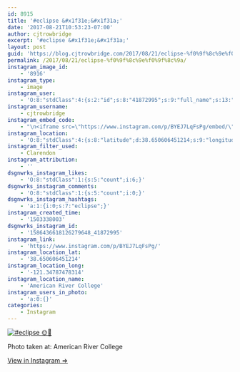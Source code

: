 ```yaml
---
id: 8915
title: '#eclipse &#x1f31e;&#x1f31a;'
date: '2017-08-21T10:53:23-07:00'
author: cjtrowbridge
excerpt: '#eclipse &#x1f31e;&#x1f31a;'
layout: post
guid: 'https://blog.cjtrowbridge.com/2017/08/21/eclipse-%f0%9f%8c%9e%f0%9f%8c%9a/'
permalink: /2017/08/21/eclipse-%f0%9f%8c%9e%f0%9f%8c%9a/
instagram_image_id:
    - '8916'
instagram_type:
    - image
instagram_user:
    - 'O:8:"stdClass":4:{s:2:"id";s:8:"41872995";s:9:"full_name";s:13:"CJ Trowbridge";s:15:"profile_picture";s:96:"https://scontent.cdninstagram.com/t51.2885-19/s150x150/13724650_1188772791164794_142557231_a.jpg";s:8:"username";s:12:"cjtrowbridge";}'
instagram_username:
    - cjtrowbridge
instagram_embed_code:
    - "\n<iframe src=\"https://www.instagram.com/p/BYEJ7LqFsPg/embed/\" width=\"612\" height=\"710\" frameborder=\"0\" scrolling=\"no\" allowtransparency=\"true\" class=\"insta-image-embed\"></iframe>\n"
instagram_location:
    - 'O:8:"stdClass":4:{s:8:"latitude";d:38.650606451214;s:9:"longitude";d:-121.34787478314;s:4:"name";s:22:"American River College";s:2:"id";i:75138;}'
instagram_filter_used:
    - Clarendon
instagram_attribution:
    - ''
dsgnwrks_instagram_likes:
    - 'O:8:"stdClass":1:{s:5:"count";i:6;}'
dsgnwrks_instagram_comments:
    - 'O:8:"stdClass":1:{s:5:"count";i:0;}'
dsgnwrks_instagram_hashtags:
    - 'a:1:{i:0;s:7:"eclipse";}'
instagram_created_time:
    - '1503338003'
dsgnwrks_instagram_id:
    - '1586436618126279648_41872995'
instagram_link:
    - 'https://www.instagram.com/p/BYEJ7LqFsPg/'
instagram_location_lat:
    - '38.650606451214'
instagram_location_long:
    - '-121.34787478314'
instagram_location_name:
    - 'American River College'
instagram_users_in_photo:
    - 'a:0:{}'
categories:
    - Instagram
---
```


[![#eclipse 🌞🌚](https://blog.cjtrowbridge.com/wp-content/uploads/2017/08/1503338003-1-1.jpg)](https://www.instagram.com/p/BYEJ7LqFsPg/)

Photo taken at: American River College

[View in Instagram ⇒](https://www.instagram.com/p/BYEJ7LqFsPg/)